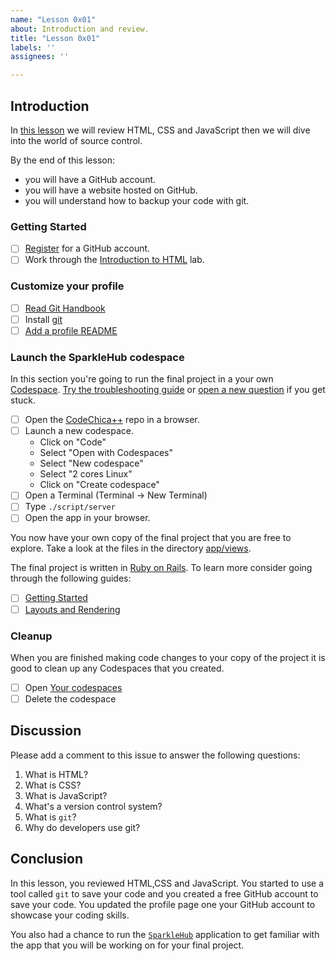 ```yaml
---
name: "Lesson 0x01"
about: Introduction and review.
title: "Lesson 0x01"
labels: ''
assignees: ''

---
```


## Introduction

In [this lesson][lesson] we will review HTML, CSS and JavaScript then we will dive into
the world of source control.

By the end of this lesson:

* you will have a GitHub account.
* you will have a website hosted on GitHub.
* you will understand how to backup your code with git.

### Getting Started

* [ ] [Register](https://github.com/signup) for a GitHub account.
* [ ] Work through the [Introduction to HTML](https://lab.github.com/githubtraining/introduction-to-html) lab.

### Customize your profile

* [ ] [Read Git Handbook](https://guides.github.com/introduction/git-handbook/)
* [ ] Install [git](https://git-scm.com/downloads)
* [ ] [Add a profile README](https://docs.github.com/en/github/setting-up-and-managing-your-github-profile/customizing-your-profile/managing-your-profile-readme#adding-a-profile-readme)

### Launch the SparkleHub codespace

In this section you're going to run the final project in a your own [Codespace](https://github.com/codespaces).
[Try the troubleshooting guide](https://docs.github.com/en/codespaces/codespaces-reference/troubleshooting-your-codespace)
or [open a new question](https://github.com/CodeChica/plus-plus/discussions/categories/q-a) if you get stuck.

* [ ] Open the [CodeChica++](https://github.com/codechica/plus-plus) repo in a browser.
* [ ] Launch a new codespace.
  * Click on "Code"
  * Select "Open with Codespaces"
  * Select "New codespace"
  * Select "2 cores Linux"
  * Click on "Create codespace"
* [ ] Open a Terminal (Terminal -> New Terminal)
* [ ] Type `./script/server`
* [ ] Open the app in your browser.

You now have your own copy of the final project that you are free to explore.
Take a look at the files in the directory [app/views](https://github.com/CodeChica/plus-plus/blob/main/app/views/).

The final project is written in [Ruby on Rails](https://rubyonrails.org/).
To learn more consider going through the following guides:

* [ ] [Getting Started](https://guides.rubyonrails.org/getting_started.html)
* [ ] [Layouts and Rendering](https://guides.rubyonrails.org/layouts_and_rendering.html)

### Cleanup

When you are finished making code changes to your copy of the project it is
good to clean up any Codespaces that you created.

* [ ] Open [Your codespaces](https://github.com/codespaces)
* [ ] Delete the codespace

## Discussion

Please add a comment to this issue to answer the following questions:

1. What is HTML?
1. What is CSS?
1. What is JavaScript?
1. What's a version control system?
1. What is `git`?
1. Why do developers use git?

## Conclusion

In this lesson, you reviewed HTML,CSS and JavaScript. You started to use a tool
called `git` to save your code and you created a free GitHub account to save
your code. You updated the profile page one your GitHub account to showcase
your coding skills.

You also had a chance to run the [`SparkleHub`](https://github.com/CodeChica/plus-plus)
application to get familiar with the app that you will be working on for your final project.

[lesson]: https://github.com/CodeChica/plus-plus/tree/main/doc/lessons/0x01#lesson-0x01
